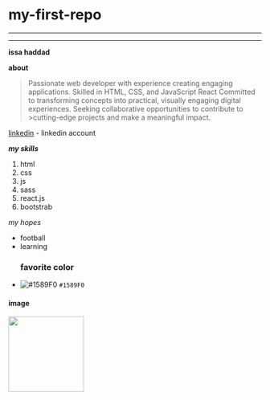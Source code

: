 # my-first-repo
***
---


**issa haddad**

**about**

>Passionate web developer with experience creating engaging 
>applications. Skilled in HTML, CSS, and JavaScript React Committed to 
>transforming concepts into practical, visually engaging digital
>experiences. Seeking collaborative opportunities to contribute to >cutting-edge projects and make a meaningful impact.

 [linkedin](https://www.linkedin.com/in/issa-haddad-3549a9248/) - linkedin account

***my skills***
1. html
2. css
3. js
4. sass
5. react.js
6. bootstrab

*my hopes*
- football
- learning
  ### favorite color
- ![#1589F0](https://placehold.co/15x15/1589F0/1589F0.png) `#1589F0` 
 
 #### image
 <div>
 <img src="https://catfriendly.com/wp-content/uploads/2023/07/Generic-Cat.png" width="150">
 </div>
 

 